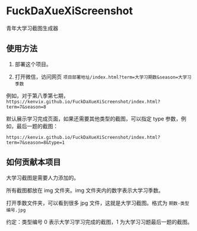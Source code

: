 # FuckDaXueXiScreenshot

青年大学习截图生成器

## 使用方法

1. 部署这个项目。

2. 打开微信，访问网页 `项目部署地址/index.html?term=大学习期数&season=大学习季数`

例如，对于第八季第七期，`https://kenvix.github.io/FuckDaXueXiScreenshot/index.html?term=7&season=8`

默认展示学习完成页面，如果还需要其他类型的截图，可以指定 type 参数，例如，最后一题的截图：

`https://kenvix.github.io/FuckDaXueXiScreenshot/index.html?term=7&season=8&type=1`

## 如何贡献本项目

大学习截图是需要人力添加的。

所有截图都放在 img 文件夹。img 文件夹内的数字表示大学习季数。

打开季数文件夹，可以看到很多 jpg 文件，这就是大学习截图。格式为 `期数-类型编号.jpg`

约定：类型编号 0 表示大学习学习完成的截图，1 为大学习习题最后一题的截图。
